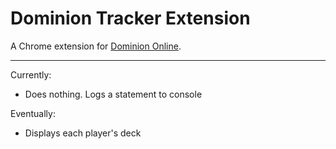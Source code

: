 # Dominion Tracker Extension

A Chrome extension for [Dominion Online](https://dominion.games/).

---

Currently:
- Does nothing. Logs a statement to console

Eventually:

- Displays each player's deck
